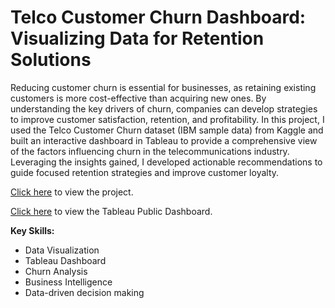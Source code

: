# Telco Customer Churn Dashboard: Visualizing Data for Retention Solutions

Reducing customer churn is essential for businesses, as retaining existing customers is more cost-effective than acquiring new ones. By understanding the key drivers of churn, companies can develop strategies to improve customer satisfaction, retention, and profitability. In this project, I used the Telco Customer Churn dataset (IBM sample data) from Kaggle and built an interactive dashboard in Tableau to provide a comprehensive view of the factors influencing churn in the telecommunications industry. Leveraging the insights gained, I developed actionable recommendations to guide focused retention strategies and improve customer loyalty. 

[Click here](https://dcostachar.github.io/telco-customer-churn-dashboard) to view the project.

[Click here](https://public.tableau.com/app/profile/charlene.d.costa/viz/TelcoCustomerChurnDashboard_17256470761000/TelcoCustomerChurnDashboard) to view the Tableau Public Dashboard.

**Key Skills:**

* Data Visualization 
* Tableau Dashboard
* Churn Analysis 
* Business Intelligence 
* Data-driven decision making

